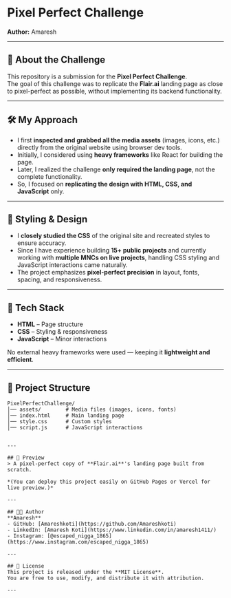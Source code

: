 # Pixel Perfect Challenge  

**Author:** Amaresh  

---

## 📌 About the Challenge  
This repository is a submission for the **Pixel Perfect Challenge**.  
The goal of this challenge was to replicate the **Flair.ai** landing page as close to pixel-perfect as possible, without implementing its backend functionality.  

---

## 🛠️ My Approach  
- I first **inspected and grabbed all the media assets** (images, icons, etc.) directly from the original website using browser dev tools.  
- Initially, I considered using **heavy frameworks** like React for building the page.  
- Later, I realized the challenge **only required the landing page**, not the complete functionality.  
- So, I focused on **replicating the design with HTML, CSS, and JavaScript** only.  

---

## 🎨 Styling & Design  
- I **closely studied the CSS** of the original site and recreated styles to ensure accuracy.  
- Since I have experience building **15+ public projects** and currently working with **multiple MNCs on live projects**, handling CSS styling and JavaScript interactions came naturally.  
- The project emphasizes **pixel-perfect precision** in layout, fonts, spacing, and responsiveness.  

---

## 🚀 Tech Stack  
- **HTML** – Page structure  
- **CSS** – Styling & responsiveness  
- **JavaScript** – Minor interactions  

No external heavy frameworks were used — keeping it **lightweight and efficient**.  

---

## 📂 Project Structure

```text
PixelPerfectChallenge/
│── assets/        # Media files (images, icons, fonts)
│── index.html     # Main landing page
│── style.css      # Custom styles
│── script.js      # JavaScript interactions


---

## 📸 Preview  
> A pixel-perfect copy of **Flair.ai**'s landing page built from scratch.  

*(You can deploy this project easily on GitHub Pages or Vercel for live preview.)*  

---

## 👨‍💻 Author  
**Amaresh**  
- GitHub: [Amareshkoti](https://github.com/Amareshkoti)  
- LinkedIn: [Amaresh Koti](https://www.linkedin.com/in/amaresh1411/)  
- Instagram: [@escaped_nigga_1865](https://www.instagram.com/escaped_nigga_1865)  

---

## 📜 License  
This project is released under the **MIT License**.  
You are free to use, modify, and distribute it with attribution.  

---